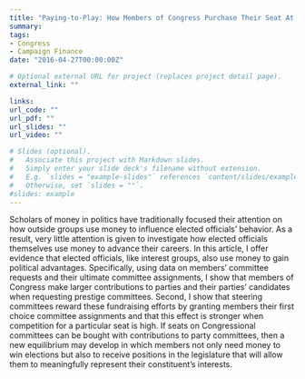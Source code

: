 ```yaml
---
title: "Paying-to-Play: How Members of Congress Purchase Their Seat At the Table"
summary:
tags:
- Congress
- Campaign Finance
date: "2016-04-27T00:00:00Z"

# Optional external URL for project (replaces project detail page).
external_link: ""

links:
url_code: ""
url_pdf: ""
url_slides: ""
url_video: ""

# Slides (optional).
#   Associate this project with Markdown slides.
#   Simply enter your slide deck's filename without extension.
#   E.g. `slides = "example-slides"` references `content/slides/example-slides.md`.
#   Otherwise, set `slides = ""`.
#slides: example
---
```


Scholars of money in politics have traditionally focused their attention on how outside groups use money to influence elected officials’ behavior. As a result, very little attention is given to investigate how elected officials themselves use money to advance their careers. In this article, I offer evidence that elected officials, like interest groups, also use money to gain political advantages. Specifically, using data on members’ committee requests and their ultimate committee assignments, I show that members of Congress make larger contributions to parties and their parties’ candidates when requesting prestige committees. Second, I show that steering committees reward these fundraising efforts by granting members their first choice committee assignments and that this effect is stronger when competition for a particular seat is high. If seats on Congressional committees can be bought with contributions to party committees, then a new equilibrium may develop in which members not only need money to win elections but also to receive positions in the legislature that will allow them to meaningfully represent their constituent’s interests.

